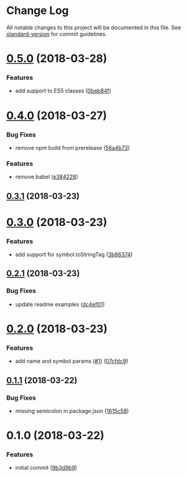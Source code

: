 # Change Log

All notable changes to this project will be documented in this file. See [standard-version](https://github.com/conventional-changelog/standard-version) for commit guidelines.

<a name="0.5.0"></a>
# [0.5.0](https://github.com/moxystudio/js-class-is/compare/v0.4.0...v0.5.0) (2018-03-28)


### Features

* add support to ES5 classes ([0beb84f](https://github.com/moxystudio/js-class-is/commit/0beb84f))



<a name="0.4.0"></a>
# [0.4.0](https://github.com/moxystudio/js-class-is/compare/v0.3.1...v0.4.0) (2018-03-27)


### Bug Fixes

* remove npm build from prerelease ([56a4b73](https://github.com/moxystudio/js-class-is/commit/56a4b73))


### Features

* remove babel ([e384228](https://github.com/moxystudio/js-class-is/commit/e384228))



<a name="0.3.1"></a>
## [0.3.1](https://github.com/moxystudio/js-class-is/compare/v0.3.0...v0.3.1) (2018-03-23)



<a name="0.3.0"></a>
# [0.3.0](https://github.com/moxystudio/js-class-is/compare/v0.2.1...v0.3.0) (2018-03-23)


### Features

* add support for symbol.toStringTag ([3b86374](https://github.com/moxystudio/js-class-is/commit/3b86374))



<a name="0.2.1"></a>
## [0.2.1](https://github.com/moxystudio/js-class-is/compare/v0.2.0...v0.2.1) (2018-03-23)


### Bug Fixes

* update readme examples ([dc4ef01](https://github.com/moxystudio/js-class-is/commit/dc4ef01))



<a name="0.2.0"></a>
# [0.2.0](https://github.com/moxystudio/js-class-is/compare/v0.1.1...v0.2.0) (2018-03-23)


### Features

* add name and symbol params ([#1](https://github.com/moxystudio/js-class-is/issues/1)) ([07cfdc9](https://github.com/moxystudio/js-class-is/commit/07cfdc9))



<a name="0.1.1"></a>
## [0.1.1](https://github.com/moxystudio/js-is-class-decorator/compare/v0.1.0...v0.1.1) (2018-03-22)


### Bug Fixes

* missing semicolon in package.json ([1615c58](https://github.com/moxystudio/js-is-class-decorator/commit/1615c58))



<a name="0.1.0"></a>
# 0.1.0 (2018-03-22)


### Features

* initial commit ([9b3d9b9](https://github.com/moxystudio/js-is-class-decorator/commit/9b3d9b9))
